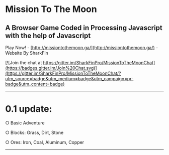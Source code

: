 # Mission To The Moon
## A Browser Game Coded in Processing Javascript with the help of Javascript
Play Now! - [http://missiontothemoon.ga/](http://missiontothemoon.ga/) - Website By SharkFin

[![Join the chat at https://gitter.im/SharkFinPro/MissionToTheMoonChat](https://badges.gitter.im/Join%20Chat.svg)](https://gitter.im/SharkFinPro/MissionToTheMoonChat/?utm_source=badge&utm_medium=badge&utm_campaign=pr-badge&utm_content=badge)

-----

# 0.1 update:

 ○ Basic Adventure

 ○ Blocks: Grass, Dirt, Stone

 ○ Ores: Iron, Coal, Aluminum, Copper

---
